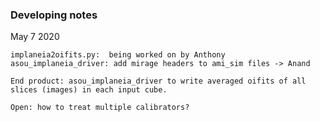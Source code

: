 ### Developing notes
May 7 2020

	implaneia2oifits.py:  being worked on by Anthony   
	asou_implaneia_driver: add mirage headers to ami_sim files -> Anand
	
	End product: asou_implaneia_driver to write averaged oifits of all slices (images) in each input cube.
	
	Open: how to treat multiple calibrators?
